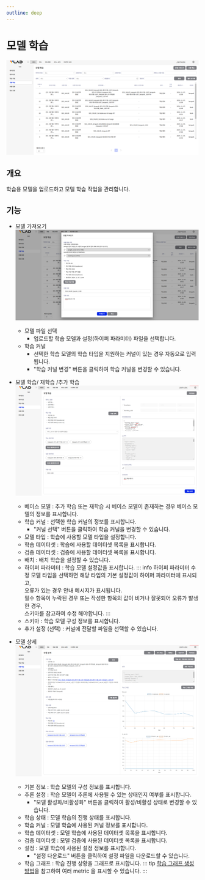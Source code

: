 ```yaml
---
outline: deep
---
```


# 모델 학습

![모델 학습](/public/ko/tranining-validation/training-model-training.png)


## 개요
학습용 모델을 업로드하고 모델 학습 작업을 관리합니다.


## 기능
- 모델 가져오기
![모델 가져오기](/public/ko/tranining-validation/training-model-training-import.png)
  - 모델 파일 선택
    - 업로드할 학습 모델과 설정(하이퍼 파라미터) 파일을 선택합니다.
  - 학습 커널
    - 선택한 학습 모델의 학습 타입을 지원하는 커널이 있는 경우 자동으로 입력됩니다.
    - "학습 커널 변경" 버튼을 클릭하여 학습 커널을 변경할 수 있습니다.

- 모델 학습/ 재학습 /추가 학습
![모델 학습](/public/ko/tranining-validation/training-model-training-run.png)
  - 베이스 모델 : 추가 학습 또는 재학습 시 베이스 모델이 존재하는 경우 베이스 모델의 정보를 표시합니다.
  - 학습 커널 : 선택한 학습 커널의 정보를 표시합니다.
    - "커널 선택" 버튼을 클릭하여 학습 커널을 변경할 수 있습니다.
  - 모델 타입 : 학습에 사용할 모델 타입을 설정합니다.
  - 학습 데이터셋 : 학습에 사용할 데이터셋 목록을 표시합니다.
  - 검증 데이터셋 : 검증에 사용할 데이터셋 목록을 표시합니다.
  - 배치 : 배치 학습을 설정할 수 있습니다.
  - 하이퍼 파라미터 : 학습 모델 설정값을 표시합니다.
    ::: info 하이퍼 파라미터 수정
    모델 타입을 선택하면 해당 타입의 기본 설정값이 하이퍼 파라미터에 표시되고,  
    오류가 있는 경우 안내 메시지가 표시됩니다.  
    필수 항목이 누락된 경우 또는 작성한 항목의 값이 비거나 잘못되어 오류가 발생한 경우,  
    스키마를 참고하여 수정 해야합니다.
    :::
  - 스키마 : 학습 모델 구성 정보를 표시합니다.
  - 추가 설정 (선택) : 커널에 전달할 파일을 선택할 수 있습니다.

- 모델 상세
![모델 상세](/public/ko/tranining-validation/training-model-training-detail.png)
  - 기본 정보 : 학습 모델의 구성 정보를 표시합니다.
  - 추론 설정 : 학습 모델이 추론에 사용될 수 있는 상태인지 여부를 표시합니다.
    -  "모델 활성화/비활성화" 버튼을 클릭하여 활성/비활성 상태로 변경할 수 있습니다.
  - 학습 상태 : 모델 학습의 진행 상태를 표시합니다.
  - 학습 커널 : 모델 학습에 사용된 커널 정보를 표시합니다.
  - 학습 데이터셋 : 모델 학습에 사용된 데이터셋 목록을 표시합니다.
  - 검증 데이터셋 : 모델 검증에 사용된 데이터셋 목록을 표시합니다.
  - 설정 : 모델 학습에 사용된 설정 정보를 표시합니다.
    - "설정 다운로드" 버튼을 클릭하여 설정 파일을 다운로드할 수 있습니다.
  - 학습 그래프 : 학습 진행 상황을 그래프로 표시합니다.
    ::: tip
    [학습 그래프 생성 방법](/reference/kernel-if-training-end-state#%E1%84%92%E1%85%A1%E1%86%A8%E1%84%89%E1%85%B3%E1%86%B8-%E1%84%80%E1%85%B3%E1%84%85%E1%85%A2%E1%84%91%E1%85%B3)을 참고하여 여러 metric 을 표시할 수 있습니다.
    :::

